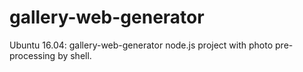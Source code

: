 # gallery-web-generator
Ubuntu 16.04: gallery-web-generator  node.js project with photo pre-processing by shell. 
